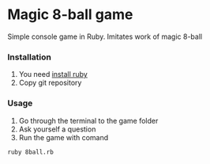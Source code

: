 # Magic 8-ball game
Simple console game in Ruby.
Imitates work of magic 8-ball 

### Installation
1. You need [install ruby][1]
2. Copy git repository

### Usage
1. Go through the terminal to the game folder
2. Ask yourself a question
3. Run the game with comand
```
ruby 8ball.rb
```

[1]: https://www.ruby-lang.org/ru/documentation/installation/
